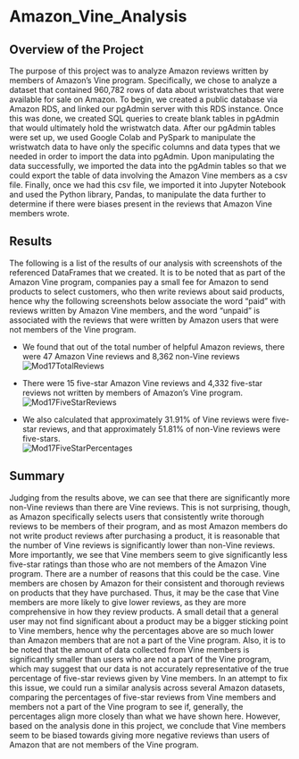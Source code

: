 
# Amazon_Vine_Analysis

## Overview of the Project
The purpose of this project was to analyze Amazon reviews written by members of Amazon’s Vine program.  Specifically, we chose to analyze a dataset that contained 960,782 rows of data about wristwatches that were available for sale on Amazon.  To begin, we created a public database via Amazon RDS, and linked our pgAdmin server with this RDS instance.  Once this was done, we created SQL queries to create blank tables in pgAdmin that would ultimately hold the wristwatch data.  After our pgAdmin tables were set up, we used Google Colab and PySpark to manipulate the wristwatch data to have only the specific columns and data types that we needed in order to import the data into pgAdmin.  Upon manipulating the data successfully, we imported the data into the pgAdmin tables so that we could export the table of data involving the Amazon Vine members as a csv file.  Finally, once we had this csv file, we imported it into Jupyter Notebook and used the Python library, Pandas, to manipulate the data further to determine if there were biases present in the reviews that Amazon Vine members wrote.  


## Results
The following is a list of the results of our analysis with screenshots of the referenced DataFrames that we created.  It is to be noted that as part of the Amazon Vine program, companies pay a small fee for Amazon to send products to select customers, who then write reviews about said products, hence why the following screenshots below associate the word “paid” with reviews written by Amazon Vine members, and the word “unpaid” is associated with the reviews that were written by Amazon users that were not members of the Vine program. 
* We found that out of the total number of helpful Amazon reviews, there were 47 Amazon Vine reviews and 8,362 non-Vine reviews 
![Mod17TotalReviews](https://user-images.githubusercontent.com/115128743/220485565-99909edb-62fb-4347-8c25-653a0672f819.png)

* There were 15 five-star Amazon Vine reviews and 4,332 five-star reviews not written by members of Amazon’s Vine program.
![Mod17FiveStarReviews](https://user-images.githubusercontent.com/115128743/220485575-04a66921-4bbf-4108-b419-550b93d01533.png)

* We also calculated that approximately 31.91% of Vine reviews were five-star reviews, and that approximately 51.81% of non-Vine reviews were five-stars.  
![Mod17FiveStarPercentages](https://user-images.githubusercontent.com/115128743/220485583-671ec318-7d53-4c57-91d0-32bfccce0ff8.png)


## Summary
Judging from the results above, we can see that there are significantly more non-Vine reviews than there are Vine reviews.  This is not surprising, though, as Amazon specifically selects users that consistently write thorough reviews to be members of their program, and as most Amazon members do not write product reviews after purchasing a product, it is reasonable that the number of Vine reviews is significantly lower than non-Vine reviews.  More importantly, we see that Vine members seem to give significantly less five-star ratings than those who are not members of the Amazon Vine program.  There are a number of reasons that this could be the case.  Vine members are chosen by Amazon for their consistent and thorough reviews on products that they have purchased.  Thus, it may be the case that Vine members are more likely to give lower reviews, as they are more comprehensive in how they review products.  A small detail that a general user may not find significant about a product may be a bigger sticking point to Vine members, hence why the percentages above are so much lower than Amazon members that are not a part of the Vine program.  Also, it is to be noted that the amount of data collected from Vine members is significantly smaller than users who are not a part of the Vine program, which may suggest that our data is not accurately representative of the true percentage of five-star reviews given by Vine members.  In an attempt to fix this issue, we could run a similar analysis across several Amazon datasets, comparing the percentages of five-star reviews from Vine members and members not a part of the Vine program to see if, generally, the percentages align more closely than what we have shown here.  However, based on the analysis done in this project, we conclude that Vine members seem to be biased towards giving more negative reviews than users of Amazon that are not members of the Vine program. 
